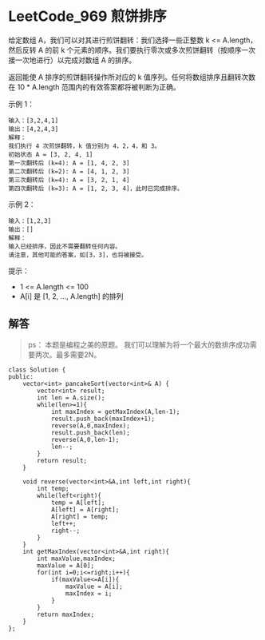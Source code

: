 # LeetCode_969 煎饼排序
给定数组 A，我们可以对其进行煎饼翻转：我们选择一些正整数 k <= A.length，然后反转 A 的前 k 个元素的顺序。我们要执行零次或多次煎饼翻转（按顺序一次接一次地进行）以完成对数组 A 的排序。

返回能使 A 排序的煎饼翻转操作所对应的 k 值序列。任何将数组排序且翻转次数在 10 * A.length 范围内的有效答案都将被判断为正确。

 

示例 1：
```
输入：[3,2,4,1]
输出：[4,2,4,3]
解释：
我们执行 4 次煎饼翻转，k 值分别为 4，2，4，和 3。
初始状态 A = [3, 2, 4, 1]
第一次翻转后 (k=4): A = [1, 4, 2, 3]
第二次翻转后 (k=2): A = [4, 1, 2, 3]
第三次翻转后 (k=4): A = [3, 2, 1, 4]
第四次翻转后 (k=3): A = [1, 2, 3, 4]，此时已完成排序。 
```

示例 2：
```
输入：[1,2,3]
输出：[]
解释：
输入已经排序，因此不需要翻转任何内容。
请注意，其他可能的答案，如[3，3]，也将被接受。
```
 

提示：

* 1 <= A.length <= 100
* A[i] 是 [1, 2, ..., A.length] 的排列

## 解答
> ps： 本题是编程之美的原题。
我们可以理解为将一个最大的数排序成功需要两次。最多需要2N。

```
class Solution {
public:
    vector<int> pancakeSort(vector<int>& A) {
        vector<int> result;
        int len = A.size();
        while(len>=1){
            int maxIndex = getMaxIndex(A,len-1);
            result.push_back(maxIndex+1);
            reverse(A,0,maxIndex);
            result.push_back(len);
            reverse(A,0,len-1);
            len--;
        }
        return result;
    }
    
    void reverse(vector<int>&A,int left,int right){
        int temp;
        while(left<right){
            temp = A[left];
            A[left] = A[right];
            A[right] = temp;
            left++;
            right--;
        }
    }
    int getMaxIndex(vector<int>&A,int right){
        int maxValue,maxIndex;
        maxValue = A[0];
        for(int i=0;i<=right;i++){
            if(maxValue<=A[i]){
                maxValue = A[i];
                maxIndex = i;
            }
        }
        return maxIndex;
    }
};

```